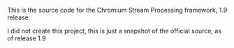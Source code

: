 This is the source code for the Chromium Stream Processing framework, 1.9 release

I did not create this project, this is just a snapshot of the official source, as of release 1.9
